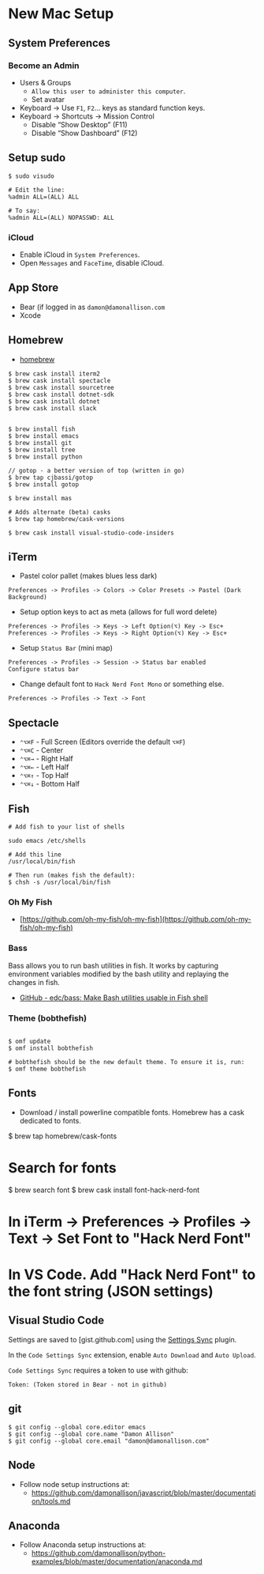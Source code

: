 # New Mac Setup

## System Preferences

### Become an Admin

* Users & Groups
	* `Allow this user to administer this computer`.
	* Set avatar
* Keyboard -> Use `F1`, `F2`… keys as standard function keys.
* Keyboard -> Shortcuts -> Mission Control
	* Disable “Show Desktop” (F11)
	* Disable “Show Dashboard” (F12)

## Setup sudo

```
$ sudo visudo

# Edit the line:
%admin ALL=(ALL) ALL

# To say:
%admin ALL=(ALL) NOPASSWD: ALL
```

### iCloud

* Enable iCloud in `System Preferences`.
* Open `Messages` and `FaceTime`, disable iCloud.

## App Store

* Bear (if logged in as `damon@damonallison.com`
* Xcode

## Homebrew

* [homebrew](https://brew.sh/)

```
$ brew cask install iterm2
$ brew cask install spectacle
$ brew cask install sourcetree
$ brew cask install dotnet-sdk
$ brew cask install dotnet
$ brew cask install slack


$ brew install fish
$ brew install emacs
$ brew install git
$ brew install tree
$ brew install python

// gotop - a better version of top (written in go)
$ brew tap cjbassi/gotop
$ brew install gotop

$ brew install mas

# Adds alternate (beta) casks
$ brew tap homebrew/cask-versions

$ brew cask install visual-studio-code-insiders
```

## iTerm

* Pastel color pallet (makes blues less dark)

```shell
Preferences -> Profiles -> Colors -> Color Presets -> Pastel (Dark Background)
```

* Setup option keys to act as meta (allows for full word delete)

```shell
Preferences -> Profiles -> Keys -> Left Option(⌥) Key -> Esc+
Preferences -> Profiles -> Keys -> Right Option(⌥) Key -> Esc+
```

* Setup `Status Bar` (mini map)

```shell
Preferences -> Profiles -> Session -> Status bar enabled
Configure status bar
```

* Change default font to `Hack Nerd Font Mono` or something else.

```shell
Preferences -> Profiles -> Text -> Font
```

## Spectacle

* `⌃⌥⌘F` - Full Screen (Editors override the default `⌥⌘F`)
* `⌃⌥⌘C` - Center
* `⌃⌥⌘→` - Right Half
* `⌃⌥⌘←` - Left Half
* `⌃⌥⌘↑` - Top Half
* `⌃⌥⌘↓` - Bottom Half

## Fish
```
# Add fish to your list of shells

sudo emacs /etc/shells

# Add this line
/usr/local/bin/fish

# Then run (makes fish the default):
$ chsh -s /usr/local/bin/fish
```

### Oh My Fish
*  [https://github.com/oh-my-fish/oh-my-fish](https://github.com/oh-my-fish/oh-my-fish)

###  Bass

Bass allows you to run bash utilities in fish. It works by capturing environment variables modified by the bash utility and replaying the changes in fish.

* [GitHub - edc/bass: Make Bash utilities usable in Fish shell](https://github.com/edc/bass)

### Theme (bobthefish)

```shell

$ omf update
$ omf install bobthefish

# bobthefish should be the new default theme. To ensure it is, run:
$ omf theme bobthefish
```

## Fonts

* Download / install powerline compatible fonts. Homebrew has a cask dedicated to fonts.

$ brew tap homebrew/cask-fonts

# Search for fonts

$ brew search font
$ brew cask install font-hack-nerd-font

# In iTerm -> Preferences -> Profiles -> Text -> Set Font to "Hack Nerd Font"
# In VS Code. Add "Hack Nerd Font" to the font string (JSON settings)



## Visual Studio Code

Settings are saved to [gist.github.com] using the [Settings Sync](https://marketplace.visualstudio.com/items?itemName=Shan.code-settings-sync)
plugin.

In the `Code Settings Sync` extension, enable `Auto Download` and `Auto Upload`.

`Code Settings Sync` requires a token to use with github:

```
Token: (Token stored in Bear - not in github)
```

## git

```shell
$ git config --global core.editor emacs
$ git config --global core.name "Damon Allison"
$ git config --global core.email "damon@damonallison.com"
```
## Node

* Follow node setup instructions at:
	* https://github.com/damonallison/javascript/blob/master/documentation/tools.md

## Anaconda

* Follow Anaconda setup instructions at:
    * https://github.com/damonallison/python-examples/blob/master/documentation/anaconda.md

